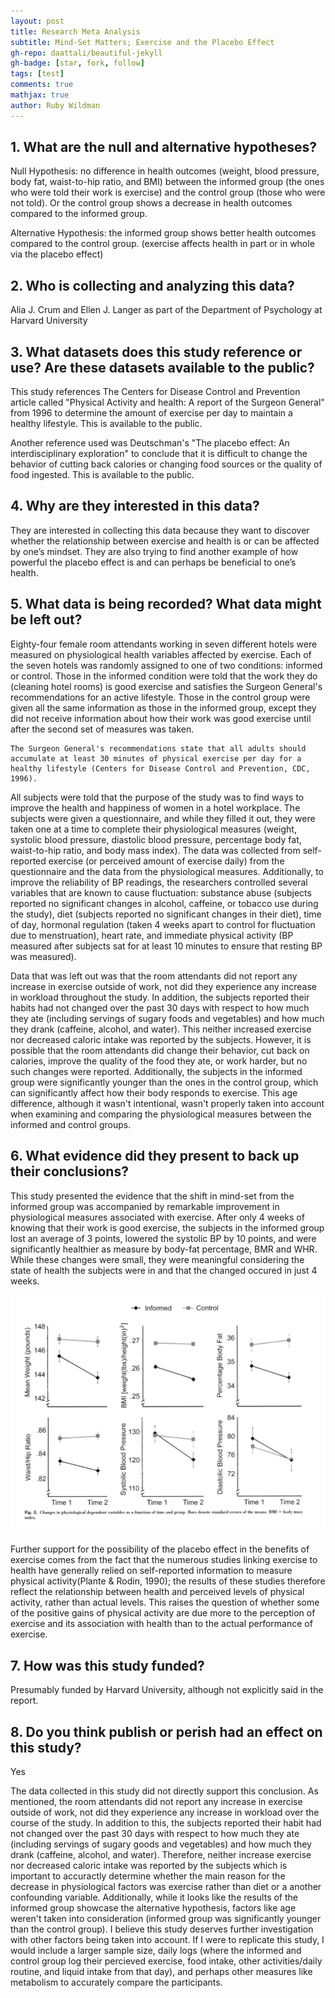 ```yaml
---
layout: post
title: Research Meta Analysis
subtitle: Mind-Set Matters; Exercise and the Placebo Effect
gh-repo: daattali/beautiful-jekyll
gh-badge: [star, fork, follow]
tags: [test]
comments: true
mathjax: true
author: Ruby Wildman
---
```


## 1. What are the null and alternative hypotheses?
Null Hypothesis: no difference in health outcomes (weight, blood pressure, body fat, waist-to-hip ratio, and BMI) between the informed group (the ones who were told their work is exercise) and the control group (those who were not told). Or the control group shows a decrease in health outcomes compared to the informed group.

Alternative Hypothesis: the informed group shows better health outcomes compared to the control group. (exercise affects health in part or in whole via the placebo effect)


## 2. Who is collecting and analyzing this data?
Alia J. Crum and Ellen J. Langer as part of the Department of Psychology at Harvard University

## 3.  What datasets does this study reference or use? Are these datasets available to the public?
This study references The Centers for Disease Control and Prevention article called "Physical Activity and health: A report of the Surgeon General" from 1996 to determine the amount of exercise per day to maintain a healthy lifestyle. This is available to the public.  

Another reference used was Deutschman's "The placebo effect: An interdisciplinary exploration" to conclude that it is difficult to change the behavior of cutting back calories or changing food sources or the quality of food ingested. This is available to the public.


## 4. Why are they interested in this data?
They are interested in collecting this data because they want to discover whether the relationship between exercise and health is or can be affected by one’s mindset. They are also trying to find another example of how powerful the placebo effect is and can perhaps be beneficial to one’s health.

## 5. What data is being recorded? What data might be left out?
Eighty-four female room attendants working in seven different hotels were measured on physiological health variables affected by exercise. Each of the seven hotels was randomly assigned to one of two conditions: informed or control. Those in the informed condition were told that the work they do (cleaning hotel rooms) is good exercise and satisfies the Surgeon General's recommendations for an active lifestyle. Those in the control group were given all the same information as those in the informed group, except they did not receive information about how their work was good exercise until after the second set of measures was taken. 

~~~
The Surgeon General's recommendations state that all adults should accumulate at least 30 minutes of physical exercise per day for a healthy lifestyle (Centers for Disease Control and Prevention, CDC, 1996).
~~~


All subjects were told that the purpose of the study was to find ways to improve the health and happiness of women in a hotel workplace. The subjects were given a questionnaire, and while they filled it out, they were taken one at a time to complete their physiological measures (weight, systolic blood pressure, diastolic blood pressure, percentage body fat, waist-to-hip ratio, and body mass index). The data was collected from self-reported exercise (or perceived amount of exercise daily) from the questionnaire and the data from the physiological measures. Additionally, to improve the reliability of BP readings, the researchers controlled several variables that are known to cause fluctuation: substance abuse (subjects reported no significant changes in alcohol, caffeine, or tobacco use during the study), diet (subjects reported no significant changes in their diet), time of day, hormonal regulation (taken 4 weeks apart to control for fluctuation due to menstruation), heart rate, and immediate physical activity (BP measured after subjects sat for at least 10 minutes to ensure that resting BP was measured). 

Data that was left out was that the room attendants did not report any increase in exercise outside of work, not did they experience any increase in workload throughout the study. In addition, the subjects reported their habits had not changed over the past 30 days with respect to how much they ate (including servings of sugary foods and vegetables) and how much they drank (caffeine, alcohol, and water). This neither increased exercise nor decreased caloric intake was reported by the subjects. However, it is possible that the room attendants did change their behavior, cut back on calories, improve the quality of the food they ate, or work harder, but no such changes were reported. Additionally, the subjects in the informed group were significantly younger than the ones in the control group, which can significantly affect how their body responds to exercise. This age difference, although it wasn't intentional, wasn't properly taken into account when examining and comparing the physiological measures between the informed and control groups. 

## 6. What evidence did they present to back up their conclusions?
This study presented the evidence that the shift in mind-set from the informed group was accompanied by remarkable improvement in physiological measures associated with exercise. After only 4 weeks of knowing that their work is good exercise, the subjects in the informed group lost an average of 3 points, lowered the systolic BP by 10 points, and were significantly healthier as measure by body-fat percentage, BMR and WHR. While these changes were small, they were meaningful considering the state of health the subjects were in and that the changed occured in just 4 weeks. 


![Result](/assets/img/results.png)


Further support for the possibility of the placebo effect in the benefits of exercise comes from the fact that the numerous studies linking exercise to health have generally relied on self-reported information to measure physical activity(Plante & Rodin, 1990); the results of these studies therefore reflect the relationship between health and perceived levels of physical activity, rather than actual levels. This raises the question of whether some of the positive gains of physical activity are due more to the perception of exercise and its association with health than to the actual performance of exercise. 


## 7. How was this study funded?
Presumably funded by Harvard University, although not explicitly said in the report. 


## 8. Do you think publish or perish had an effect on this study?
Yes

The data collected in this study did not directly support this conclusion. As mentioned, the room attendants did not report any increase in exercise outside of work, not did they experience any increase in workload over the course of the study. In addition to this, the subjects reported their habit had not changed over the past 30 days with respect to how much they ate (including servings of sugary goods and vegetables) and how much they drank (caffeine, alcohol, and water). Therefore, neither increase exercise nor decreased caloric intake was reported by the subjects which is important to accuractly determine whether the main reason for the decrease in physiological factors was exercise rather than diet or a another confounding variable. Additionally, while it looks like the results of the informed group showcase the alternative hypothesis, factors like age weren't taken into consideration (informed group was significantly younger than the control group). I believe this study deserves further investigation with other factors being taken into account. If I were to replicate this study, I would include a larger sample size, daily logs (where the informed and control group log their percieved exercise, food intake, other activities/daily routine, and liquid intake from that day), and perhaps other measures like metabolism to accurately compare the participants. 

